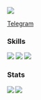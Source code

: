 <img src="https://readme-typing-svg.demolab.com?font=Fira+Code&size=28&pause=1000&color=051015&multiline=true&repeat=false&width=435&height=40&lines=Hi%2C+I'm+Artie+%E2%9C%8C%EF%B8%8F">

<!-- <img align="right" src="tea.svg" width="150px"> -->
[Telegram](https://t.me/rt1prog)


### Skills
<img src="https://img.shields.io/badge/linux-awesome-green.svg?&style=flat-square&logo=linux&logoColor=white"> <img src="https://img.shields.io/badge/terminal-awesome-green.svg?&style=flat-square&logo=terminal&logoColor=orange"> <img src="https://img.shields.io/badge/nginx-good-yellowgreen.svg?&style=flat-square&logo=nginx&logoColor=white">

### Stats

<img src="https://github-readme-stats.vercel.app/api?username=rt1prog&show_icons=true&theme=transparent&icon_color=D7B500&text_color=333333&title_color=D7B500&hide_border=true" align="left">
<img src="https://github-readme-stats.vercel.app/api/top-langs/?username=rt1prog&layout=compact&theme=transparent&title_color=D7B500&hide_border=true">
